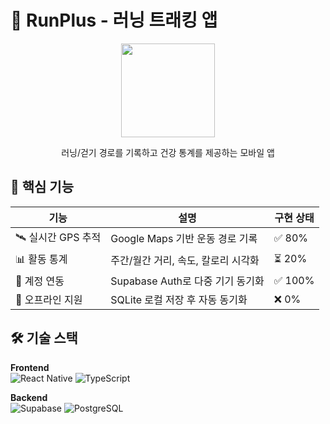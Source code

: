 # 🏃 RunPlus - 러닝 트래킹 앱

<div align="center">
  <img src="./assets/app-icon.png" width="150">
  <p>러닝/걷기 경로를 기록하고 건강 통계를 제공하는 모바일 앱</p>
</div>

## 📌 핵심 기능

| 기능               | 설명                                | 구현 상태 |
| ------------------ | ----------------------------------- | --------- |
| 🛰️ 실시간 GPS 추적 | Google Maps 기반 운동 경로 기록     | ✅ 80%    |
| 📊 활동 통계       | 주간/월간 거리, 속도, 칼로리 시각화 | ⏳ 20%    |
| 🔐 계정 연동       | Supabase Auth로 다중 기기 동기화    | ✅ 100%   |
| 📱 오프라인 지원   | SQLite 로컬 저장 후 자동 동기화     | ❌ 0%     |

## 🛠 기술 스택

**Frontend**  
![React Native](https://img.shields.io/badge/React_Native-61DAFB?logo=react&logoColor=black)
![TypeScript](https://img.shields.io/badge/TypeScript-3178C6?logo=typescript&logoColor=white)

**Backend**  
![Supabase](https://img.shields.io/badge/Supabase-3ECF8E?logo=supabase&logoColor=white)
![PostgreSQL](https://img.shields.io/badge/PostgreSQL-4169E1?logo=postgresql&logoColor=white)
